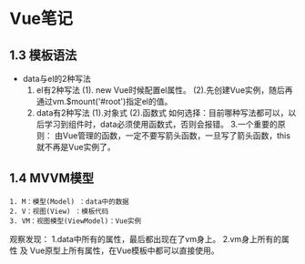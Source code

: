 # Vue笔记

## 1.3 模板语法     
- data与el的2种写法
    1. el有2种写法
        (1). new Vue时候配置el属性。
        (2).先创建Vue实例，随后再通过vm.$mount('#root')指定el的值。
    2. data有2种写法
        (1).对象式
        (2).函数式
            如何选择：目前哪种写法都可以，以后学习到组件时，data必须使用函数式，否则会报错。
    3.一个重要的原则：
                        由Vue管理的函数，一定不要写箭头函数，一旦写了箭头函数，this就不再是Vue实例了。


## 1.4 MVVM模型
	1. M：模型(Model) ：data中的数据
	2. V：视图(View) ：模板代码
	3. VM：视图模型(ViewModel)：Vue实例
观察发现：
	1.data中所有的属性，最后都出现在了vm身上。
	2.vm身上所有的属性 及 Vue原型上所有属性，在Vue模板中都可以直接使用。